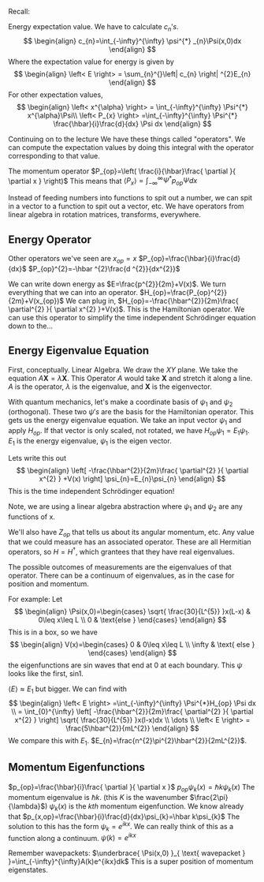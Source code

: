 
Recall:

Energy expectation value.
We have to calculate $c_{n}'s$. 
$$
\begin{align}
c_{n}=\int_{-\infty}^{\infty} \psi^{*} _{n}\Psi(x,0)dx
\end{align}
$$
Where the expectation value for energy is given by
$$
\begin{align}
\left< E \right> = \sum_{n}^{}\left| c_{n} \right| ^{2}E_{n} 
\end{align}
$$
For other expectation values,
$$
\begin{align}
\left< x^{\alpha} \right> = \int_{-\infty}^{\infty} \Psi^{*} x^{\alpha}\Psi\\
\left< P_{x} \right> =\int_{-\infty}^{\infty} \Psi^{*} \frac{\hbar}{i}\frac{d}{dx} \Psi dx
\end{align}
$$


Continuing on to the lecture
We have these things called "operators". We can compute the expectation values by doing this integral with the operator corresponding to that value.

The momentum operator $P_{op}=\left( \frac{i}{\hbar}\frac{ \partial  }{ \partial x } \right)$
This means that $\left< P_{x} \right> = \int_{-\infty}^{\infty}\Psi^{*}p_{op}\Psi dx$

Instead of feeding numbers into functions to spit out a number, we can spit in a vector to a function to spit out a vector, etc. We have operators from linear algebra in rotation matrices, transforms, everywhere.

## Energy Operator
Other operators we've seen are 
$x_{op}=x$
$P_{op}=\frac{\hbar}{i}\frac{d}{dx}$
$P_{op}^{2}=-\hbar ^{2}\frac{d ^{2}}{dx^{2}}$

We can write down energy as 
$E=\frac{p^{2}}{2m}+V(x)$.
We turn everything that we can into an operator. 
$H_{op}=\frac{P_{op}^{2}}{2m}+V(x_{op})$
We can plug in, 
$H_{op}=-\frac{\hbar^{2}}{2m}\frac{ \partial^{2} }{ \partial x^{2} }+V(x)$. This is the Hamiltonian operator. We can use this operator to simplify the time independent Schrödinger equation down to the...

## Energy Eigenvalue Equation
First, conceptually.
Linear Algebra. We draw the $XY$ plane. We take the equation $A\mathbf{ X}=\lambda \mathbf{X}$.
This Operator $A$ would take $\mathbf{X}$ and stretch it along a line. $A$ is the operator, $\lambda$ is the eigenvalue, and $\mathbf{X}$ is the eigenvector.

With quantum mechanics, let's make a coordinate basis of $\psi_{1} \text{ and } \psi_{2}$ (orthogonal). These two $\psi's$ are the basis for the Hamiltonian operator. This gets us the energy eigenvalue equation. We take an input vector $\psi_{1}$ and apply $H_{op}$. If that vector is only scaled, not rotated, we have
$H_{op}\psi_{1}=E_{1}\psi_{1}$.
$E_{1}$ is the energy eigenvalue, $\psi_{1}$ is the eigen vector.

Lets write this out
$$
\begin{align}
\left[ -\frac{\hbar^{2}}{2m}\frac{ \partial^{2} }{ \partial x^{2} } +V(x) \right] \psi_{n}=E_{n}\psi_{n}
\end{align}
$$
This is the time independent Schrödinger equation!

Note, we are using a linear algebra abstraction where $\psi_{1}\text{ and } \psi_{2}$ are any functions of x. 

We'll also have $Z_{op}$ that tells us about its angular momentum, etc. Any value that we could measure has an associated operator. These are all Hermitian operators, so $H=H^{\dagger}$, which grantees that they have real eigenvalues. 

The possible outcomes of measurements are the eigenvalues of that operator. There can be a continuum of eigenvalues, as in the case for position and momentum.

For example: 
Let 
$$
\begin{align}
\Psi(x,0)=\begin{cases}
\sqrt{ \frac{30}{L^{5}} }x(L-x) & 0\leq x\leq L \\
0 & \text{else }
\end{cases}
\end{align}
$$
This is in a box, so we have
$$
\begin{align}
V(x)=\begin{cases}
0 & 0\leq x\leq L \\
\infty & \text{ else }
\end{cases}
\end{align}
$$
the eigenfunctions are sin waves that end at 0 at each boundary. This $\psi$ looks like the first, sin1. 

$\left< E \right> \approx E_{1}$ but bigger.
We can find with
$$
\begin{align}
\left< E \right> =\int_{-\infty}^{\infty} \Psi^{*}H_{op}  \Psi dx
  \\
= \int_{0}^{\infty} \left[ -\frac{\hbar^{2}}{2m}\frac{ \partial^{2} }{ \partial x^{2} }  \right] \sqrt{ \frac{30}{L^{5}} }x(l-x)dx \\
\dots \\
\left< E \right> = \frac{5\hbar^{2}}{mL^{2}}
\end{align}
$$
We compare this with $E_{1}$.
$E_{n}=\frac{n^{2}\pi^{2}\hbar^{2}}{2mL^{2}}$.

## Momentum Eigenfunctions
$p_{op}=\frac{\hbar}{i}\frac{ \partial  }{ \partial x }$
$p_{op}\psi_{k}(x)=\hbar k\psi_{k}(x)$
The momentum eigenvalue is $\hbar k$.
(this $K$ is the wavenumber $\frac{2\pi}{\lambda}$)
$\psi_{k}(x)$ is the $kth$ momentum eigenfunction.
We know already that $p_{x,op}=\frac{\hbar}{i}\frac{d}{dx}\psi_{k}=\hbar k\psi_{k}$
The solution to this has the form
$\psi_{k}=e^{ikx}$.
We can really think of this as a function along a continuum.
$\psi(k)=e^{ikx}$ 

Remember wavepackets:
$\underbrace{ \Psi(x,0) }_{ \text{ wavepacket } }=\int_{-\infty}^{\infty}A(k)e^{ikx}dk$
This is a super position of momentum eigenstates. 



